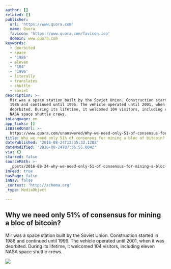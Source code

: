 ```yaml
---
author: []
related: []
publisher:
  url: 'https://www.quora.com'
  name: Quora
  favicon: 'https://www.quora.com/favicon.ico'
  domain: www.quora.com
keywords:
  - deorbited
  - space
  - '1986'
  - eleven
  - '104'
  - '1996'
  - literally
  - translates
  - shuttle
  - soviet
description: >-
  Mir was a space station built by the Soviet Union. Construction started in
  1986 and continued until 1996. The vehicle operated until 2001, when it was
  deorbited. During its lifetime, it welcomed 104 visitors, including eleven
  NASA space shuttle crews.
inLanguage: en
app_links: []
isBasedOnUrl: >-
  https://www.quora.com/unanswered/Why-we-need-only-51-of-consensus-for-mining-a-bloc-of-bitcoin
title: Why we need only 51% of consensus for mining a bloc of bitcoin?
datePublished: '2016-08-24T12:35:33.120Z'
dateModified: '2016-08-24T07:56:55.004Z'
via: {}
starred: false
sourcePath: >-
  _posts/2016-08-24-why-we-need-only-51-of-consensus-for-mining-a-bloc-of-bitco.md
inFeed: true
hasPage: false
inNav: false
_context: 'http://schema.org'
_type: MediaObject

---
```

<article style=""><h1>Why we need only 51% of consensus for mining a bloc of bitcoin?</h1><p>Mir was a space station built by the Soviet Union. Construction started in 1986 and continued until 1996. The vehicle operated until 2001, when it was deorbited. During its lifetime, it welcomed 104 visitors, including eleven NASA space shuttle crews.</p><img src="https://qph.ec.quoracdn.net/main-qimg-fb403f660a4932376f0ae4276014c1e4-c?convert_to_webp=true" /></article>